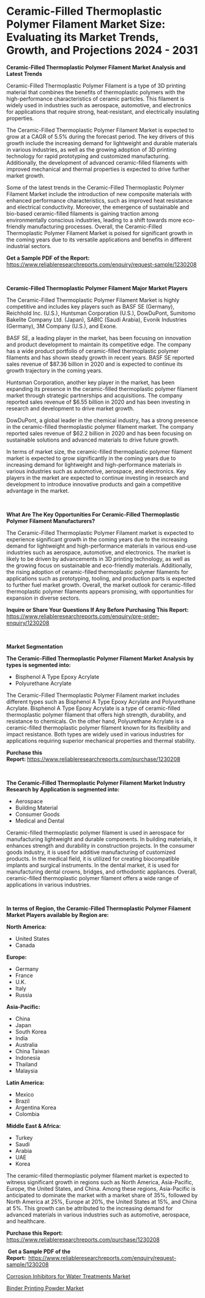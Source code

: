 <p><h1>Ceramic-Filled Thermoplastic Polymer Filament Market Size: Evaluating its Market Trends, Growth, and Projections 2024 - 2031</h1></p><p><strong>Ceramic-Filled Thermoplastic Polymer Filament Market Analysis and Latest Trends</strong></p>
<p><p>Ceramic-Filled Thermoplastic Polymer Filament is a type of 3D printing material that combines the benefits of thermoplastic polymers with the high-performance characteristics of ceramic particles. This filament is widely used in industries such as aerospace, automotive, and electronics for applications that require strong, heat-resistant, and electrically insulating properties.</p><p>The Ceramic-Filled Thermoplastic Polymer Filament Market is expected to grow at a CAGR of 5.5% during the forecast period. The key drivers of this growth include the increasing demand for lightweight and durable materials in various industries, as well as the growing adoption of 3D printing technology for rapid prototyping and customized manufacturing. Additionally, the development of advanced ceramic-filled filaments with improved mechanical and thermal properties is expected to drive further market growth.</p><p>Some of the latest trends in the Ceramic-Filled Thermoplastic Polymer Filament Market include the introduction of new composite materials with enhanced performance characteristics, such as improved heat resistance and electrical conductivity. Moreover, the emergence of sustainable and bio-based ceramic-filled filaments is gaining traction among environmentally conscious industries, leading to a shift towards more eco-friendly manufacturing processes. Overall, the Ceramic-Filled Thermoplastic Polymer Filament Market is poised for significant growth in the coming years due to its versatile applications and benefits in different industrial sectors.</p></p>
<p><strong>Get a Sample PDF of the Report:&nbsp;</strong> <a href="https://www.reliableresearchreports.com/enquiry/request-sample/1230208">https://www.reliableresearchreports.com/enquiry/request-sample/1230208</a></p>
<p>&nbsp;</p>
<p><strong>Ceramic-Filled Thermoplastic Polymer Filament Major Market Players</strong></p>
<p><p>The Ceramic-Filled Thermoplastic Polymer Filament Market is highly competitive and includes key players such as BASF SE (Germany), Reichhold Inc. (U.S.), Huntsman Corporation (U.S.), DowDuPont, Sumitomo Bakelite Company Ltd. (Japan), SABIC (Saudi Arabia), Evonik Industries (Germany), 3M Company (U.S.), and Exone.</p><p>BASF SE, a leading player in the market, has been focusing on innovation and product development to maintain its competitive edge. The company has a wide product portfolio of ceramic-filled thermoplastic polymer filaments and has shown steady growth in recent years. BASF SE reported sales revenue of $87.36 billion in 2020 and is expected to continue its growth trajectory in the coming years.</p><p>Huntsman Corporation, another key player in the market, has been expanding its presence in the ceramic-filled thermoplastic polymer filament market through strategic partnerships and acquisitions. The company reported sales revenue of $6.55 billion in 2020 and has been investing in research and development to drive market growth.</p><p>DowDuPont, a global leader in the chemical industry, has a strong presence in the ceramic-filled thermoplastic polymer filament market. The company reported sales revenue of $62.2 billion in 2020 and has been focusing on sustainable solutions and advanced materials to drive future growth.</p><p>In terms of market size, the ceramic-filled thermoplastic polymer filament market is expected to grow significantly in the coming years due to increasing demand for lightweight and high-performance materials in various industries such as automotive, aerospace, and electronics. Key players in the market are expected to continue investing in research and development to introduce innovative products and gain a competitive advantage in the market.</p></p>
<p>&nbsp;</p>
<p><strong>What Are The Key Opportunities For Ceramic-Filled Thermoplastic Polymer Filament Manufacturers?</strong></p>
<p><p>The Ceramic-Filled Thermoplastic Polymer Filament market is expected to experience significant growth in the coming years due to the increasing demand for lightweight and high-performance materials in various end-use industries such as aerospace, automotive, and electronics. The market is likely to be driven by advancements in 3D printing technology, as well as the growing focus on sustainable and eco-friendly materials. Additionally, the rising adoption of ceramic-filled thermoplastic polymer filaments for applications such as prototyping, tooling, and production parts is expected to further fuel market growth. Overall, the market outlook for ceramic-filled thermoplastic polymer filaments appears promising, with opportunities for expansion in diverse sectors.</p></p>
<p><strong>Inquire or Share Your Questions If Any Before Purchasing This Report:</strong> <a href="https://www.reliableresearchreports.com/enquiry/pre-order-enquiry/1230208">https://www.reliableresearchreports.com/enquiry/pre-order-enquiry/1230208</a></p>
<p>&nbsp;</p>
<p><strong>Market Segmentation</strong></p>
<p><strong>The Ceramic-Filled Thermoplastic Polymer Filament Market Analysis by types is segmented into:</strong></p>
<p><ul><li>Bisphenol A Type Epoxy Acrylate</li><li>Polyurethane Acrylate</li></ul></p>
<p><p>The Ceramic-Filled Thermoplastic Polymer Filament market includes different types such as Bisphenol A Type Epoxy Acrylate and Polyurethane Acrylate. Bisphenol A Type Epoxy Acrylate is a type of ceramic-filled thermoplastic polymer filament that offers high strength, durability, and resistance to chemicals. On the other hand, Polyurethane Acrylate is a ceramic-filled thermoplastic polymer filament known for its flexibility and impact resistance. Both types are widely used in various industries for applications requiring superior mechanical properties and thermal stability.</p></p>
<p><strong>Purchase this Report:&nbsp;</strong><a href="https://www.reliableresearchreports.com/purchase/1230208">https://www.reliableresearchreports.com/purchase/1230208</a></p>
<p>&nbsp;</p>
<p><strong>The Ceramic-Filled Thermoplastic Polymer Filament Market Industry Research by Application is segmented into:</strong></p>
<p><ul><li>Aerospace</li><li>Building Material</li><li>Consumer Goods</li><li>Medical and Dental</li></ul></p>
<p><p>Ceramic-filled thermoplastic polymer filament is used in aerospace for manufacturing lightweight and durable components. In building materials, it enhances strength and durability in construction projects. In the consumer goods industry, it is used for additive manufacturing of customized products. In the medical field, it is utilized for creating biocompatible implants and surgical instruments. In the dental market, it is used for manufacturing dental crowns, bridges, and orthodontic appliances. Overall, ceramic-filled thermoplastic polymer filament offers a wide range of applications in various industries.</p></p>
<p>&nbsp;</p>
<p><strong>In terms of Region, the Ceramic-Filled Thermoplastic Polymer Filament Market Players available by Region are:</strong></p>
<p>
    <p> <strong> North America: </strong>
        <ul>
            <li>United States</li>
            <li>Canada</li>
        </ul>
        </p> 
    <p> <strong> Europe: </strong>
        <ul>
            <li>Germany</li>
            <li>France</li>
            <li>U.K.</li>
            <li>Italy</li>
            <li>Russia</li>
        </ul>
        </p> 
    <p> <strong> Asia-Pacific: </strong>
        <ul>
            <li>China</li>
            <li>Japan</li>
            <li>South Korea</li>
            <li>India</li>
            <li>Australia</li>
            <li>China Taiwan</li>
            <li>Indonesia</li>
            <li>Thailand</li>
            <li>Malaysia</li>
        </ul>
        </p> 
    <p> <strong> Latin America: </strong>
        <ul>
            <li>Mexico</li>
            <li>Brazil</li>
            <li>Argentina Korea</li>
            <li>Colombia</li>
        </ul>
        </p> 
    <p> <strong> Middle East & Africa: </strong>
        <ul>
            <li>Turkey</li>
            <li>Saudi</li>
            <li>Arabia</li>
            <li>UAE</li>
            <li>Korea</li>
        </ul>
    </p>
    </p>
<p><p>The ceramic-filled thermoplastic polymer filament market is expected to witness significant growth in regions such as North America, Asia-Pacific, Europe, the United States, and China. Among these regions, Asia-Pacific is anticipated to dominate the market with a market share of 35%, followed by North America at 25%, Europe at 20%, the United States at 15%, and China at 5%. This growth can be attributed to the increasing demand for advanced materials in various industries such as automotive, aerospace, and healthcare.</p></p>
<p><strong>Purchase this Report: </strong><a href="https://www.reliableresearchreports.com/purchase/1230208">https://www.reliableresearchreports.com/purchase/1230208</a></p>
<p>&nbsp;<strong>Get a Sample PDF of the Report:&nbsp;&nbsp;</strong><a href="https://www.reliableresearchreports.com/enquiry/request-sample/1230208">https://www.reliableresearchreports.com/enquiry/request-sample/1230208</a></p>
<p><strong></strong></p>
<p><p><a href="https://summer-dogwood-3e9.notion.site/Corrosion-Inhibitors-for-Water-Treatments-Market-with-the-goal-of-estimating-the-market-size-and-fut-0dfc41a4a1e041a4b7b3d36a483daff0">Corrosion Inhibitors for Water Treatments Market</a></p><p><a href="https://github.com/Sherrillcrooksxa8i18ucf2m/Market-Research-Report-List-1/blob/main/binder-printing-powder-market.md">Binder Printing Powder Market</a></p></p>